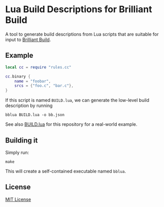 # Lua Build Descriptions for Brilliant Build

A tool to generate build descriptions from Lua scripts that are suitable for
input to [Brilliant Build][].

[Brilliant Build]: https://github.com/jasonwhite/brilliant-build

## Example

```lua
local cc = require "rules.cc"

cc.binary {
    name = "foobar",
    srcs = {"foo.c", "bar.c"},
}
```

If this script is named `BUILD.lua`, we can generate the low-level build
description by running

    bblua BUILD.lua -o bb.json

See also [BUILD.lua](/BUILD.lua) for this repository for a real-world example.

## Building it

Simply run:

    make

This will create a self-contained executable named `bblua`.

## License

[MIT License](/LICENSE.md)
